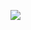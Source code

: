 ![](https://i.giphy.com/media/v1.Y2lkPTc5MGI3NjExdXhxZXZ1Nzd4bmtsamZkc25sN3VqNXQzcXVuaXZoNTBnOTlnYWJrZSZlcD12MV9pbnRlcm5hbF9naWZfYnlfaWQmY3Q9Zw/11oDKZzPaNl2mY/giphy.gif)

